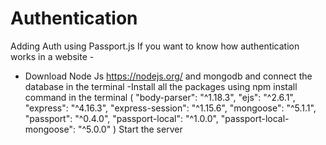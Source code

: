 # Authentication
Adding Auth using Passport.js
If you want to know how authentication works in a website - 
- Download Node Js https://nodejs.org/ and mongodb and connect the database in the terminal 
-Install all the packages using npm install command in the terminal  ( "body-parser": "^1.18.3",
    "ejs": "^2.6.1",
    "express": "^4.16.3",
    "express-session": "^1.15.6",
    "mongoose": "^5.1.1",
    "passport": "^0.4.0",
    "passport-local": "^1.0.0",
    "passport-local-mongoose": "^5.0.0" ) 
    Start the server 
